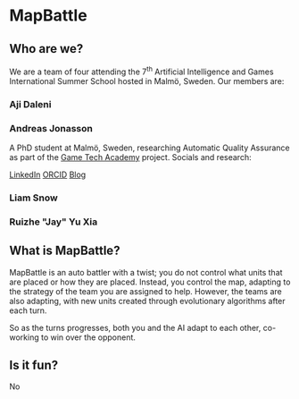 # MapBattle

## Who are we?
We are a team of four attending the 7<sup>th</sup> Artificial Intelligence and Games International Summer School hosted in Malmö, Sweden. Our members are:

### Aji Daleni


### Andreas Jonasson
A PhD student at Malmö, Sweden, researching Automatic Quality Assurance as part of the [Game Tech Academy](https://gametechacademy.dk/) project. Socials and research:

[LinkedIn](https://www.linkedin.com/in/andreasjonasson/)
[ORCID](https://orcid.org/0009-0002-6012-0314)
[Blog](https://andreasj93.github.io/)


### Liam Snow


### Ruizhe "Jay" Yu Xia


## What is MapBattle?
MapBattle is an auto battler with a twist; you do not control what units that are placed or how they are placed. Instead, you control the map, adapting to the strategy of the team you are assigned to help. However, the teams are also adapting, with new units created through evolutionary algorithms after each turn. 

So as the turns progresses, both you and the AI adapt to each other, co-working to win over the opponent.

## Is it fun?
No

## 